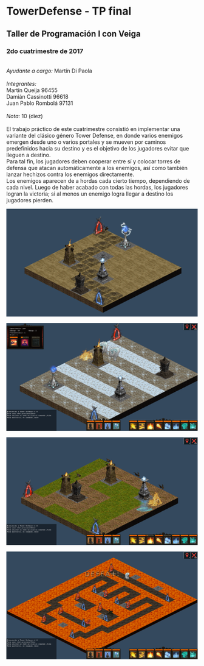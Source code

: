# TowerDefense - TP final
## Taller de Programación I con Veiga
### 2do cuatrimestre de 2017
\
_Ayudante a cargo:_ Martín Di Paola \
\
_Integrantes:_ \
Martín Queija 96455 \
Damián Cassinotti 96618 \
Juan Pablo Rombolá 97131 \
\
_Nota:_ 10 (diez)
\
\
El trabajo práctico de este cuatrimestre consistió en implementar una variante del clásico género Tower Defense, en donde varios enemigos emergen desde uno o varios portales y se mueven por caminos predefinidos hacia su destino y es el objetivo de los jugadores evitar que lleguen a destino. \
Para tal fin, los jugadores deben cooperar entre sí y colocar torres de defensa que atacan automáticamente a los enemigos, así como también lanzar hechizos contra los enemigos directamente.\
Los enemigos aparecen de a hordas cada cierto tiempo, dependiendo de cada nivel. Luego de haber acabado con todas las hordas, los jugadores logran la victoria; si al menos un enemigo logra llegar a destino los jugadores pierden.

![alt text](https://github.com/JuampiRombola/TowerDefense/blob/master/Resources/Torres.png "Vista al 06/11/17")

![alt text](https://github.com/JuampiRombola/TowerDefense/blob/master/Resources/Juego1.png "Vista nivel Easy termianda")

![alt text](https://github.com/JuampiRombola/TowerDefense/blob/master/Resources/Juego2.png "Vista nivel Medium termianda")

![alt text](https://github.com/JuampiRombola/TowerDefense/blob/master/Resources/Juego3.png "Vista nivel Insane termianda")
